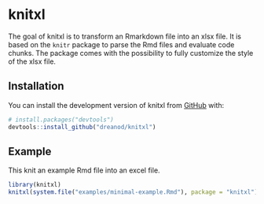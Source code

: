 
# knitxl

<!-- badges: start -->
<!-- badges: end -->

The goal of knitxl is to transform an Rmarkdown file into an xlsx file. It is 
based on the `knitr` package to parse the Rmd files and evaluate code chunks.
The package comes with the possibility to fully customize the style of the
xlsx file.

## Installation

You can install the development version of knitxl from [GitHub](https://github.com/) with:

``` r
# install.packages("devtools")
devtools::install_github("dreanod/knitxl")
```

## Example

This knit an example Rmd file into an excel file.

``` r
library(knitxl)
knitxl(system.file("examples/minimal-example.Rmd"), package = "knitxl")
```

